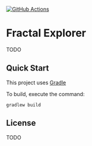 [![GitHub Actions][github-actions-image]][github-actions-url]

[github-actions-image]: https://github.com/jnsnkrllive/fractal-explorer/workflows/Main%20Workflow/badge.svg?branch=main
[github-actions-url]: https://github.com/jnsnkrllive/fractal-explorer/actions?query=workflow%3A%22Main+Workflow%22+branch%3Amain

# Fractal Explorer

TODO

## Quick Start

This project uses [Gradle](https://gradle.org/)

To build, execute the command:
```
gradlew build
```

## License

TODO
